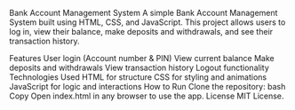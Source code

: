 Bank Account Management System
A simple Bank Account Management System built using HTML, CSS, and JavaScript. This project allows users to log in, view their balance, make deposits and withdrawals, and see their transaction history.

Features
User login (Account number & PIN)
View current balance
Make deposits and withdrawals
View transaction history
Logout functionality
Technologies Used
HTML for structure
CSS for styling and animations
JavaScript for logic and interactions
How to Run
Clone the repository:
bash
Copy
Open index.html in any browser to use the app.
License
MIT License.